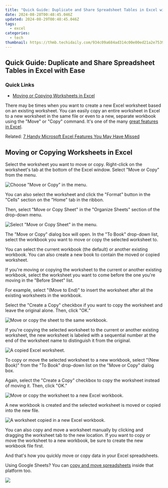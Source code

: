 ```yaml
---
title: "Quick Guide: Duplicate and Share Spreadsheet Tables in Excel with Ease"
date: 2024-08-28T00:48:45.046Z
updated: 2024-08-29T00:48:45.046Z
tags:
  - excel
categories:
  - tech
thumbnail: https://thmb.techidaily.com/934c09a684ad314c00e00ed21a2e7539ae4858551b2266da80c837988bee503d.jpg
---
```


## Quick Guide: Duplicate and Share Spreadsheet Tables in Excel with Ease

### Quick Links

* [Moving or Copying Worksheets in Excel](https://remote-screen-capture.techidaily.com/in-2024-the-ultimate-cut-for-quality-offline-ipad-gaming/)

 There may be times when you want to create a new Excel worksheet based on an existing worksheet. You can easily copy an entire worksheet in Excel to a new worksheet in the same file or even to a new, separate workbook using the "Move" or "Copy" command. It's one of the many [great features in Excel](https://screen-video-capture.techidaily.com/new-innovative-mac-screen-capture-methods-and-software-for-2024/).

Related: [7 Handy Microsoft Excel Features You May Have Missed](https://screen-video-capture.techidaily.com/new-innovative-mac-screen-capture-methods-and-software-for-2024/) 

##  Moving or Copying Worksheets in Excel

 Select the worksheet you want to move or copy. Right-click on the worksheet's tab at the bottom of the Excel window. Select "Move or Copy" from the menu.

![Choose "Move or Copy" in the menu.](https://static1.howtogeekimages.com/wordpress/wp-content/uploads/2013/05/1-excel-move-copy-sheet.png) 

 You can also select the worksheet and click the "Format" button in the "Cells" section on the "Home" tab in the ribbon.

 Then, select "Move or Copy Sheet" in the "Organize Sheets" section of the drop-down menu.

![Select &quot;Move or Copy Sheet&quot; in the menu.](https://static1.howtogeekimages.com/wordpress/wp-content/uploads/2013/05/2-excel-format-move-copy-sheet.png) 

 The "Move or Copy" dialog box will open. In the "To Book" drop-down list, select the workbook you want to move or copy the selected worksheet to.

 You can select the current workbook (the default) or another existing workbook. You can also create a new book to contain the moved or copied worksheet.

 If you're moving or copying the worksheet to the current or another existing workbook, select the worksheet you want to come before the one you're moving in the "Before Sheet" list.

 For example, select "(Move to End)" to insert the worksheet after all the existing worksheets in the workbook.

 Select the "Create a Copy" checkbox if you want to copy the worksheet and leave the original alone. Then, click "OK."

![Move or copy the sheet to the same workbook.](https://static1.howtogeekimages.com/wordpress/wp-content/uploads/2013/05/3-move-or-copy-excel-sheet.png) 

 If you're copying the selected worksheet to the current or another existing worksheet, the new worksheet is labeled with a sequential number at the end of the worksheet name to distinguish it from the original.

![A copied Excel worksheet.](https://static1.howtogeekimages.com/wordpress/wp-content/uploads/2013/05/4-copied-excel-sheet.png) 

 To copy or move the selected worksheet to a new workbook, select "(New Book)" from the "To Book" drop-down list on the "Move or Copy" dialog box.

 Again, select the "Create a Copy" checkbox to copy the worksheet instead of moving it. Then, click "OK."

![Move or copy the worksheet to a new Excel workbook.](https://static1.howtogeekimages.com/wordpress/wp-content/uploads/2013/05/5-copy-sheet-to-new-excel-book.png) 

 A new workbook is created and the selected worksheet is moved or copied into the new file.

![A worksheet copied in a new Excel workbook.](https://static1.howtogeekimages.com/wordpress/wp-content/uploads/2013/05/6-sheet-in-new-excel-book.png) 

 You can also copy and move a worksheet manually by clicking and dragging the worksheet tab to the new location. If you want to copy or move the worksheet to a new workbook, be sure to create the new workbook file first.

 And that's how you quickly move or copy data in your Excel spreadsheets.

 Using Google Sheets? You can [copy and move spreadsheets](https://instagram-clips.techidaily.com/new-in-2024-mastering-the-art-of-preserving-instagram-live-moments/) inside that platform too.

<ins class="adsbygoogle"
     style="display:block"
     data-ad-format="autorelaxed"
     data-ad-client="ca-pub-7571918770474297"
     data-ad-slot="1223367746"></ins>



<ins class="adsbygoogle"
     style="display:block"
     data-ad-client="ca-pub-7571918770474297"
     data-ad-slot="8358498916"
     data-ad-format="auto"
     data-full-width-responsive="true"></ins>



<!-- affiliate ads begin -->
<a href="https://estore.winxdvd.com/order/checkout.php?PRODS=12653808&QTY=1&AFFILIATE=108875&CART=1"><img src="https://www.winxdvd.com/affiliate/new-banner/wt-500x500.jpg" border="0"></a>
<!-- affiliate ads end -->
